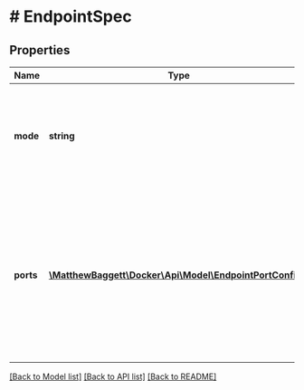 # # EndpointSpec

## Properties

Name | Type | Description | Notes
------------ | ------------- | ------------- | -------------
**mode** | **string** | The mode of resolution to use for internal load balancing between tasks. | [optional] [default to 'vip']
**ports** | [**\MatthewBaggett\Docker\Api\Model\EndpointPortConfig[]**](EndpointPortConfig.md) | List of exposed ports that this service is accessible on from the outside. Ports can only be provided if &#x60;vip&#x60; resolution mode is used. | [optional]

[[Back to Model list]](../../README.md#models) [[Back to API list]](../../README.md#endpoints) [[Back to README]](../../README.md)
